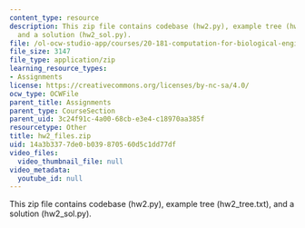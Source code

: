 ```yaml
---
content_type: resource
description: This zip file contains codebase (hw2.py), example tree (hw2_tree.txt),
  and a solution (hw2_sol.py).
file: /ol-ocw-studio-app/courses/20-181-computation-for-biological-engineers-fall-2006/14a3b3377de0b039870560d5c1dd77df_hw2_files.zip
file_size: 3147
file_type: application/zip
learning_resource_types:
- Assignments
license: https://creativecommons.org/licenses/by-nc-sa/4.0/
ocw_type: OCWFile
parent_title: Assignments
parent_type: CourseSection
parent_uid: 3c24f91c-4a00-68cb-e3e4-c18970aa385f
resourcetype: Other
title: hw2_files.zip
uid: 14a3b337-7de0-b039-8705-60d5c1dd77df
video_files:
  video_thumbnail_file: null
video_metadata:
  youtube_id: null
---
```

This zip file contains codebase (hw2.py), example tree (hw2_tree.txt), and a solution (hw2_sol.py).